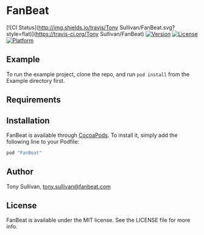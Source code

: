 # FanBeat

[![CI Status](http://img.shields.io/travis/Tony Sullivan/FanBeat.svg?style=flat)](https://travis-ci.org/Tony Sullivan/FanBeat)
[![Version](https://img.shields.io/cocoapods/v/FanBeat.svg?style=flat)](http://cocoapods.org/pods/FanBeat)
[![License](https://img.shields.io/cocoapods/l/FanBeat.svg?style=flat)](http://cocoapods.org/pods/FanBeat)
[![Platform](https://img.shields.io/cocoapods/p/FanBeat.svg?style=flat)](http://cocoapods.org/pods/FanBeat)

## Example

To run the example project, clone the repo, and run `pod install` from the Example directory first.

## Requirements

## Installation

FanBeat is available through [CocoaPods](http://cocoapods.org). To install
it, simply add the following line to your Podfile:

```ruby
pod "FanBeat"
```

## Author

Tony Sullivan, tony.sullivan@fanbeat.com

## License

FanBeat is available under the MIT license. See the LICENSE file for more info.
